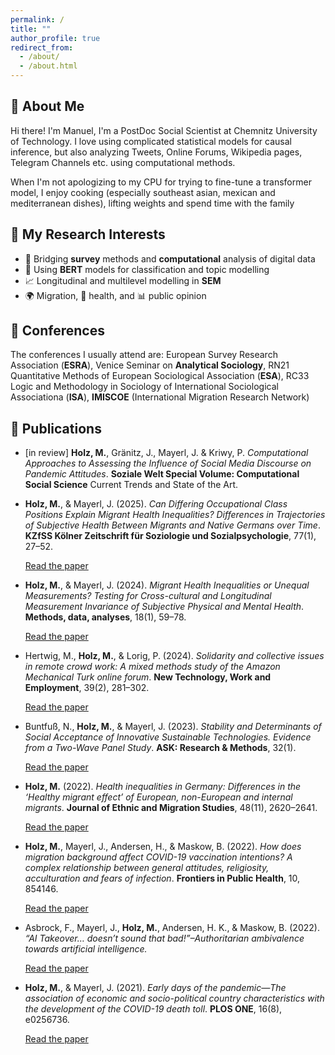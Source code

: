 ```yaml
---
permalink: /
title: ""
author_profile: true
redirect_from: 
  - /about/
  - /about.html
---
```


## 🦉 About Me

Hi there! I'm Manuel, I'm a PostDoc Social Scientist at Chemnitz University of Technology. I love using complicated statistical models for causal inference, but also analyzing Tweets, Online Forums, Wikipedia pages, Telegram Channels etc. using computational methods. 


When I'm not apologizing to my CPU for trying to fine-tune a transformer model, I enjoy cooking (especially southeast asian, mexican and mediterranean dishes), lifting weights and spend time with the family


## 🧠 My Research Interests

- 🧪 Bridging **survey** methods and **computational** analysis of digital data  
- 🤖 Using **BERT** models for classification and topic modelling  
- 📈 Longitudinal and multilevel modelling in **SEM**  
- 🌍 Migration, 🏥 health, and 📊 public opinion 

## 🎤 Conferences

The conferences I usually attend are: European Survey Research Association (**ESRA**), Venice Seminar on **Analytical Sociology**, RN21 Quantitative Methods of European Sociological Association (**ESA**), RC33 Logic and Methodology in Sociology of International Sociological Associationa (**ISA**), **IMISCOE** (International Migration Research Network) 

## 📄 Publications 

- [in review] **Holz, M.**, Gränitz, J., Mayerl, J. & Kriwy, P. *Computational Approaches to Assessing the Influence of Social Media Discourse on Pandemic Attitudes*. **Soziale Welt Special Volume: Computational Social Science** Current Trends and State of the Art.

- **Holz, M.**, & Mayerl, J. (2025). *Can Differing Occupational Class Positions Explain Migrant Health Inequalities? Differences in Trajectories of Subjective Health Between Migrants and Native Germans over Time*. **KZfSS Kölner Zeitschrift für Soziologie und Sozialpsychologie**, 77(1), 27–52.

  <a href="https://link.springer.com/article/10.1007/s11577-025-00985-3" target="_blank" class="btn btn--primary">Read the paper</a>

- **Holz, M.**, & Mayerl, J. (2024). *Migrant Health Inequalities or Unequal Measurements? Testing for Cross-cultural and Longitudinal Measurement Invariance of Subjective Physical and Mental Health*. **Methods, data, analyses**, 18(1), 59–78.
    
  <a href="https://mda.gesis.org/index.php/mda/article/view/2024.01" target="_blank" class="btn btn--primary">Read the paper</a>

- Hertwig, M., **Holz, M.**, & Lorig, P. (2024). *Solidarity and collective issues in remote crowd work: A mixed methods study of the Amazon Mechanical Turk online forum*. **New Technology, Work and Employment**, 39(2), 281–302.
  
  <a href="https://onlinelibrary.wiley.com/doi/full/10.1111/ntwe.12285" target="_blank" class="btn btn--primary">Read the paper</a>

- Buntfuß, N., **Holz, M.**, & Mayerl, J. (2023). *Stability and Determinants of Social Acceptance of Innovative Sustainable Technologies. Evidence from a Two-Wave Panel Study*. **ASK: Research & Methods**, 32(1).
  
  <a href="https://kb.osu.edu/server/api/core/bitstreams/581d3c09-99d8-4bd6-9ceb-df1049245c86/content" target="_blank" class="btn btn--primary">Read the paper</a>

- **Holz, M.** (2022). *Health inequalities in Germany: Differences in the ‘Healthy migrant effect’ of European, non-European and internal migrants*. **Journal of Ethnic and Migration Studies**, 48(11), 2620–2641.
  
  <a href="https://www.tandfonline.com/doi/full/10.1080/1369183X.2021.1901675" target="_blank" class="btn btn--primary">Read the paper</a>

- **Holz, M.**, Mayerl, J., Andersen, H., & Maskow, B. (2022). *How does migration background affect COVID-19 vaccination intentions? A complex relationship between general attitudes, religiosity, acculturation and fears of infection*. **Frontiers in Public Health**, 10, 854146.
  
  <a href="https://www.frontiersin.org/journals/public-health/articles/10.3389/fpubh.2022.854146/full" target="_blank" class="btn btn--primary">Read the paper</a>

- Asbrock, F., Mayerl, J., **Holz, M.**, Andersen, H. K., & Maskow, B. (2022). *“AI Takeover… doesn’t sound that bad!”–Authoritarian ambivalence towards artificial intelligence.*
  
  <a href="https://osf.io/preprints/psyarxiv/2tvs4_v1" target="_blank" class="btn btn--primary">Read the paper</a>

- **Holz, M.**, & Mayerl, J. (2021). *Early days of the pandemic—The association of economic and socio-political country characteristics with the development of the COVID-19 death toll*. **PLOS ONE**, 16(8), e0256736.
   
  <a href="https://journals.plos.org/plosone/article?id=10.1371/journal.pone.0256736" target="_blank" class="btn btn--primary">Read the paper</a>

